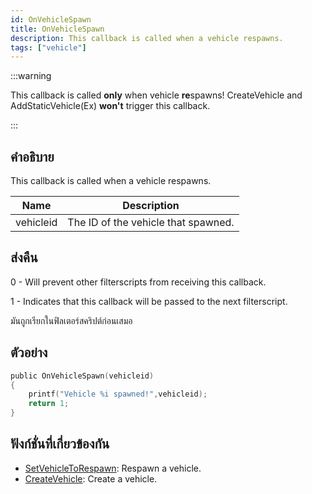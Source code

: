 ```yaml
---
id: OnVehicleSpawn
title: OnVehicleSpawn
description: This callback is called when a vehicle respawns.
tags: ["vehicle"]
---
```


:::warning

This callback is called **only** when vehicle **re**spawns!
CreateVehicle and AddStaticVehicle(Ex) **won't** trigger this callback.

:::

## คำอธิบาย

This callback is called when a vehicle respawns.

| Name      | Description                         |
| --------- | ----------------------------------- |
| vehicleid | The ID of the vehicle that spawned. |

## ส่งคืน

0 - Will prevent other filterscripts from receiving this callback.

1 - Indicates that this callback will be passed to the next filterscript.

มันถูกเรียกในฟิลเตอร์สคริปต์ก่อนเสมอ

## ตัวอย่าง

```c
public OnVehicleSpawn(vehicleid)
{
    printf("Vehicle %i spawned!",vehicleid);
    return 1;
}
```

## ฟังก์ชั่นที่เกี่ยวข้องกัน

- [SetVehicleToRespawn](../../scripting/functions/SetVehicleToRespawn.md): Respawn a vehicle.
- [CreateVehicle](../../scripting/functions/CreateVehicle.md): Create a vehicle.
